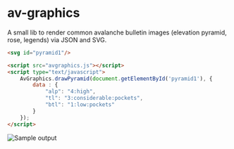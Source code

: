 # av-graphics

A small lib to render common avalanche bulletin images (elevation pyramid, rose, legends) via JSON and SVG.

```html
<svg id="pyramid1"/>

<script src="avgraphics.js"></script>
<script type="text/javascript">
    AvGraphics.drawPyramid(document.getElementById('pyramid1'), {
        data : {
            "alp": "4:high",
            "tl": "3:considerable:pockets",
            "btl": "1:low:pockets"
        }
    });
</script>
```

<img src="http://i.imgur.com/Q57gME0.png" alt="Sample output" style="max-width: 90%;"/>

